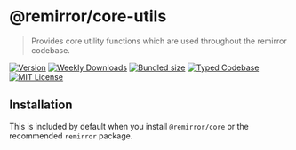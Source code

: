 # @remirror/core-utils

> Provides core utility functions which are used throughout the remirror codebase.

[![Version][version]][npm] [![Weekly Downloads][downloads-badge]][npm] [![Bundled size][size-badge]][size] [![Typed Codebase][typescript]](#) [![MIT License][license]](#)

[version]: https://flat.badgen.net/npm/v/@remirror/core-utils/next
[npm]: https://npmjs.com/package/@remirror/core-utils/v/next
[license]: https://flat.badgen.net/badge/license/MIT/purple
[size]: https://bundlephobia.com/result?p=@remirror/core-utils@next
[size-badge]: https://flat.badgen.net/bundlephobia/minzip/@remirror/core-utils
[typescript]: https://flat.badgen.net/badge/icon/TypeScript?icon=typescript&label
[downloads-badge]: https://badgen.net/npm/dw/@remirror/core-utils/red?icon=npm

## Installation

This is included by default when you install `@remirror/core` or the recommended `remirror` package.
